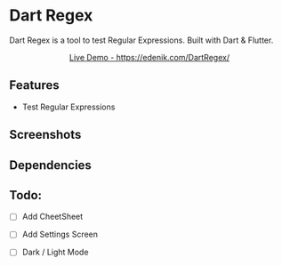 
# Dart Regex
Dart Regex is a tool to test Regular Expressions. Built with Dart & Flutter.

 


 <p align="center">
<a href="https://edenik.com/DartRegex/#/" target="_blank">
Live Demo - https://edenik.com/DartRegex/
</a>
</p>



## Features

* Test Regular Expressions



## Screenshots
<p align="center">
</p>

  

## Dependencies

  

## Todo:

- [ ] Add CheetSheet
- [ ] Add Settings Screen
- [ ] Dark / Light Mode
 

  